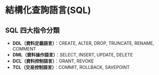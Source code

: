# 結構化查詢語言(SQL)

## SQL 四大指令分類
- **DDL（資料定義語言）**：CREATE, ALTER, DROP, TRUNCATE, RENAME, COMMENT
- **DML（資料操作語言）**：SELECT, INSERT, UPDATE, DELETE
- **DCL（資料控制語言）**：GRANT, REVOKE
- **TCL（交易控制語言）**：COMMIT, ROLLBACK, SAVEPOINT

